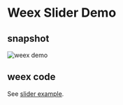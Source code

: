 Weex Slider Demo
===============

## snapshot
![weex demo](//gtms02.alicdn.com/tps/i2/TB1c9rFMpXXXXabXFXXfoKlVpXX-278-474.gif)

## weex code

See [slider example](https://github.com/alibaba/weex/tree/dev/examples/component/list/list-demo.we).
